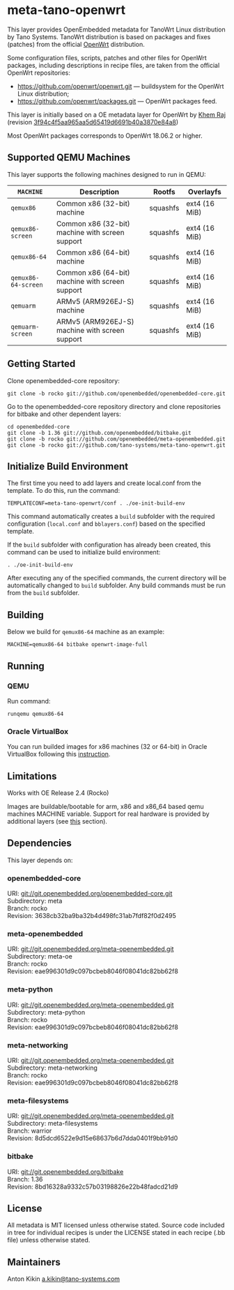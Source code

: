 # meta-tano-openwrt

This layer provides OpenEmbedded metadata for TanoWrt Linux distribution by Tano Systems. TanoWrt distribution is based on packages and fixes (patches) from the official [OpenWrt](https://openwrt.org/) distribution.

Some configuration files, scripts, patches and other files for OpenWrt packages, including descriptions in recipe files, are taken from the official OpenWrt repositories:
- https://github.com/openwrt/openwrt.git — buildsystem for the OpenWrt Linux distribution;
- https://github.com/openwrt/packages.git — OpenWrt packages feed.

This layer is initially based on a OE metadata layer for OpenWrt by [Khem Raj](https://github.com/kraj/meta-openwrt) (revision [3f94c4f5aa965aa5d65419d6691b40a3870e84a8](https://github.com/kraj/meta-openwrt/commit/3f94c4f5aa965aa5d65419d6691b40a3870e84a8))

Most OpenWrt packages corresponds to OpenWrt 18.06.2 or higher.

## Supported QEMU Machines

This layer supports the following machines designed to run in QEMU:

| `MACHINE`           | Description                                      | Rootfs   | Overlayfs      |
| ------------------- | ------------------------------------------------ | -------- | -------------- |
| `qemux86`           | Common x86 (32-bit) machine                      | squashfs | ext4 (16 MiB)  |
| `qemux86-screen`    | Common x86 (32-bit) machine with screen support  | squashfs | ext4 (16 MiB)  |
| `qemux86-64`        | Common x86 (64-bit) machine                      | squashfs | ext4 (16 MiB)  |
| `qemux86-64-screen` | Common x86 (64-bit) machine with screen support  | squashfs | ext4 (16 MiB)  |
| `qemuarm`           | ARMv5 (ARM926EJ-S) machine                       | squashfs | ext4 (16 MiB)  |
| `qemuarm-screen`    | ARMv5 (ARM926EJ-S) machine with screen support   | squashfs | ext4 (16 MiB)  |

## Getting Started

Clone openembedded-core repository:
```shell
git clone -b rocko git://github.com/openembedded/openembedded-core.git
```

Go to the openembedded-core repository directory and clone repositories for bitbake and other dependent layers:
```shell
cd openembedded-core
git clone -b 1.36 git://github.com/openembedded/bitbake.git
git clone -b rocko git://github.com/openembedded/meta-openembedded.git
git clone -b rocko git://github.com/tano-systems/meta-tano-openwrt.git
```

## Initialize Build Environment

The first time you need to add layers and create local.conf from the template. To do this, run the command:
```shell
TEMPLATECONF=meta-tano-openwrt/conf . ./oe-init-build-env
```

This command automatically creates a `build` subfolder with the required configuration (`local.conf` and `bblayers.conf`) based on the specified template.

If the `build` subfolder with configuration has already been created, this command can be used to initialize build environment:
```shell
. ./oe-init-build-env
```

After executing any of the specified commands, the current directory will be automatically changed to `build` subfolder. Any build commands must be run from the `build` subfolder.

## Building

Below we build for `qemux86-64` machine as an example:
```shell
MACHINE=qemux86-64 bitbake openwrt-image-full
```

## Running

### QEMU

Run command:
```shell
runqemu qemux86-64
```

### Oracle VirtualBox

You can run builded images for x86 machines (32 or 64-bit) in Oracle VirtualBox following this [instruction](docs/virtualbox.md).

## Limitations

Works with OE Release 2.4 (Rocko)

Images are buildable/bootable for arm, x86 and x86_64 based qemu machines MACHINE variable. Support for real hardware is provided by additional layers (see [this](#Supported-Hardware) section).

## Dependencies

This layer depends on:

### openembedded-core
URI: <git://git.openembedded.org/openembedded-core.git>  
Subdirectory: meta  
Branch: rocko  
Revision: 3638cb32ba9ba32b4d498fc31ab7fdf82f0d2495

### meta-openembedded
URI: <git://git.openembedded.org/meta-openembedded.git>  
Subdirectory: meta-oe  
Branch: rocko  
Revision: eae996301d9c097bcbeb8046f08041dc82bb62f8

### meta-python
URI: <git://git.openembedded.org/meta-openembedded.git>  
Subdirectory: meta-python  
Branch: rocko  
Revision: eae996301d9c097bcbeb8046f08041dc82bb62f8

### meta-networking
URI: <git://git.openembedded.org/meta-openembedded.git>  
Subdirectory: meta-networking  
Branch: rocko  
Revision: eae996301d9c097bcbeb8046f08041dc82bb62f8

### meta-filesystems
URI: <git://git.openembedded.org/meta-openembedded.git>  
Subdirectory: meta-filesystems  
Branch: warrior  
Revision: 8d5dcd6522e9d15e68637b6d7dda0401f9bb91d0

### bitbake
URI: <git://git.openembedded.org/bitbake>  
Branch: 1.36  
Revision: 8bd16328a9332c57b03198826e22b48fadcd21d9


## License

All metadata is MIT licensed unless otherwise stated. Source code included in tree for individual recipes is under the LICENSE stated in each recipe (.bb file) unless otherwise stated.

## Maintainers

Anton Kikin <a.kikin@tano-systems.com>
